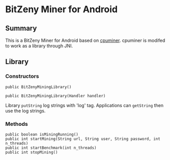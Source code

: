# BitZeny Miner for Android

## Summary
This is a BitZeny Miner for Android based on [cpuminer](https://github.com/bitzeny/cpuminer). cpuminer is modifed to work as a library through JNI.

## Library


### Constructors


```
public BitZenyMiningLibrary()
```
```
public BitZenyMiningLibrary(Handler handler)
```

Library `putString` log strings with 'log' tag. Applications can `getString` then use the log strings.


### Methods

```
public boolean isMiningRunning()
public int startMining(String url, String user, String password, int n_threads)
public int startBenchmark(int n_threads)
public int stopMining()
```
